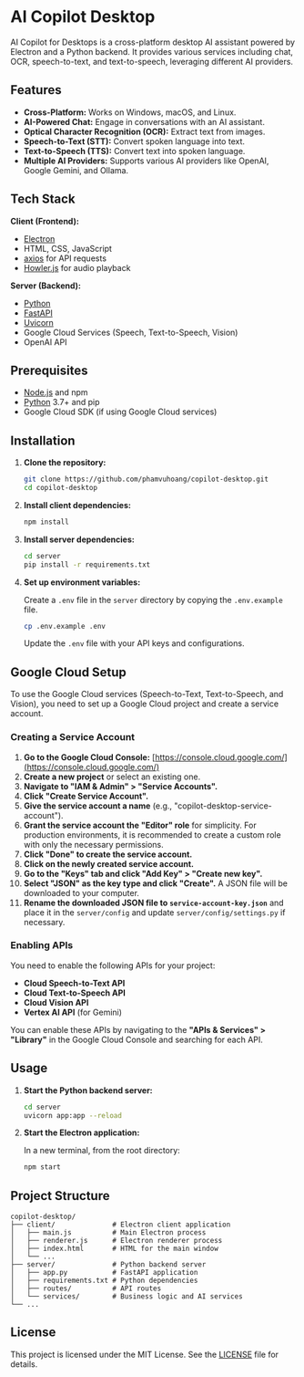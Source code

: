 # AI Copilot Desktop

AI Copilot for Desktops is a cross-platform desktop AI assistant powered by Electron and a Python backend. It provides various services including chat, OCR, speech-to-text, and text-to-speech, leveraging different AI providers.

## Features

-   **Cross-Platform:** Works on Windows, macOS, and Linux.
-   **AI-Powered Chat:** Engage in conversations with an AI assistant.
-   **Optical Character Recognition (OCR):** Extract text from images.
-   **Speech-to-Text (STT):** Convert spoken language into text.
-   **Text-to-Speech (TTS):** Convert text into spoken language.
-   **Multiple AI Providers:** Supports various AI providers like OpenAI, Google Gemini, and Ollama.

## Tech Stack

**Client (Frontend):**

-   [Electron](https://www.electronjs.org/)
-   HTML, CSS, JavaScript
-   [axios](https://axios-http.com/) for API requests
-   [Howler.js](https://howlerjs.com/) for audio playback

**Server (Backend):**

-   [Python](https://www.python.org/)
-   [FastAPI](https://fastapi.tiangolo.com/)
-   [Uvicorn](https://www.uvicorn.org/)
-   Google Cloud Services (Speech, Text-to-Speech, Vision)
-   OpenAI API

## Prerequisites

-   [Node.js](https://nodejs.org/) and npm
-   [Python](https://www.python.org/downloads/) 3.7+ and pip
-   Google Cloud SDK (if using Google Cloud services)

## Installation

1.  **Clone the repository:**

    ```bash
    git clone https://github.com/phamvuhoang/copilot-desktop.git
    cd copilot-desktop
    ```

2.  **Install client dependencies:**

    ```bash
    npm install
    ```

3.  **Install server dependencies:**

    ```bash
    cd server
    pip install -r requirements.txt
    ```

4.  **Set up environment variables:**

    Create a `.env` file in the `server` directory by copying the `.env.example` file.

    ```bash
    cp .env.example .env
    ```

    Update the `.env` file with your API keys and configurations.

## Google Cloud Setup

To use the Google Cloud services (Speech-to-Text, Text-to-Speech, and Vision), you need to set up a Google Cloud project and create a service account.

### Creating a Service Account

1.  **Go to the Google Cloud Console:** [https://console.cloud.google.com/](https://console.cloud.google.com/)
2.  **Create a new project** or select an existing one.
3.  **Navigate to "IAM & Admin" > "Service Accounts".**
4.  **Click "Create Service Account".**
5.  **Give the service account a name** (e.g., "copilot-desktop-service-account").
6.  **Grant the service account the "Editor" role** for simplicity. For production environments, it is recommended to create a custom role with only the necessary permissions.
7.  **Click "Done" to create the service account.**
8.  **Click on the newly created service account.**
9.  **Go to the "Keys" tab and click "Add Key" > "Create new key".**
10. **Select "JSON" as the key type and click "Create".** A JSON file will be downloaded to your computer.
11. **Rename the downloaded JSON file to `service-account-key.json`** and place it in the `server/config` and update `server/config/settings.py` if necessary.

### Enabling APIs

You need to enable the following APIs for your project:

*   **Cloud Speech-to-Text API**
*   **Cloud Text-to-Speech API**
*   **Cloud Vision API**
*   **Vertex AI API** (for Gemini)

You can enable these APIs by navigating to the **"APIs & Services" > "Library"** in the Google Cloud Console and searching for each API.

## Usage

1.  **Start the Python backend server:**

    ```bash
    cd server
    uvicorn app:app --reload
    ```

2.  **Start the Electron application:**

    In a new terminal, from the root directory:

    ```bash
    npm start
    ```

## Project Structure

```
copilot-desktop/
├── client/              # Electron client application
│   ├── main.js          # Main Electron process
│   ├── renderer.js      # Electron renderer process
│   ├── index.html       # HTML for the main window
│   └── ...
├── server/              # Python backend server
│   ├── app.py           # FastAPI application
│   ├── requirements.txt # Python dependencies
│   ├── routes/          # API routes
│   └── services/        # Business logic and AI services
└── ...
```

## License

This project is licensed under the MIT License. See the [LICENSE](LICENSE) file for details.
